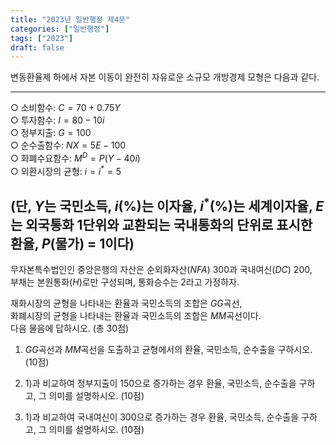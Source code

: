 ```yaml
---
title: "2023년 일반행정 제4문"
categories: ["일반행정"]
tags: ["2023"]
draft: false
---
```


변동환율제 하에서 자본 이동이 완전히 자유로운 소규모 개방경제 모형은 다음과 같다.

---
○ 소비함수: $C = 70 + 0.75Y$  
○ 투자함수: $I = 80 - 10i$  
○ 정부지출: $G = 100$  
○ 순수출함수: $NX = 5E - 100$  
○ 화폐수요함수: $M^D = P(Y - 40i)$  
○ 외환시장의 균형: $i = i^* = 5$  

(단, $Y$는 국민소득, $i$(%)는 이자율, $i^*$(%)는 세계이자율, $E$는 외국통화 1단위와 교환되는 국내통화의 단위로 표시한 환율, $P$(물가) = 1이다)
---

무자본특수법인인 중앙은행의 자산은 순외화자산($NFA$) 300과 국내여신($DC$) 200,  
부채는 본원통화($H$)로만 구성되며, 통화승수는 2라고 가정하자.

재화시장의 균형을 나타내는 환율과 국민소득의 조합은 $GG$곡선,  
화폐시장의 균형을 나타내는 환율과 국민소득의 조합은 $MM$곡선이다.  
다음 물음에 답하시오. (총 30점)

1) $GG$곡선과 $MM$곡선을 도출하고 균형에서의 환율, 국민소득, 순수출을 구하시오. (10점)

2) 1)과 비교하여 정부지출이 150으로 증가하는 경우 환율, 국민소득, 순수출을 구하고, 그 의미를 설명하시오. (10점)

3) 1)과 비교하여 국내여신이 300으로 증가하는 경우 환율, 국민소득, 순수출을 구하고, 그 의미를 설명하시오. (10점)

